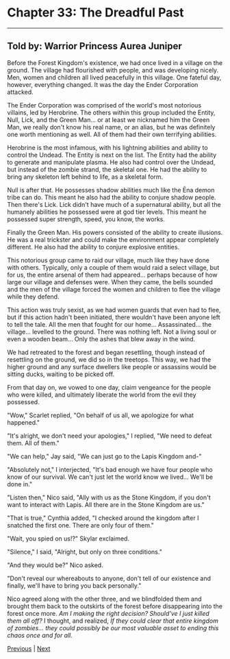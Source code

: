 # Chapter 33: The Dreadful Past
---

## Told by: Warrior Princess Aurea Juniper

Before the Forest Kingdom's existence, we had once lived in a village on the ground. The village had flourished with people, and was developing nicely. Men, women and children all lived peacefully in this village. One fateful day, however, everything changed. It was the day the Ender Corporation attacked.

The Ender Corporation was comprised of the world's most notorious villains, led by Herobrine. The others within this group included the Entity, Null, Lick, and the Green Man... or at least we nicknamed him the Green Man, we really don't know his real name, or an alias, but he was definitely one worth mentioning as well. All of them had their own terrifying abilities.

Herobrine is the most infamous, with his lightning abilities and ability to control the Undead. The Entity is next on the list. The Entity had the ability to generate and manipulate plasma. He also had control over the Undead, but instead of the zombie strand, the skeletal one. He had the ability to bring any skeleton left behind to life, as a skeletal form.

Null is after that. He possesses shadow abilities much like the Ēna demon tribe can do. This meant he also had the ability to conjure shadow people. Then there's Lick. Lick didn't have much of a supernatural ability, but all the humanely abilities he possessed were at god tier levels. This meant he possessed super strength, speed, you know, the works.

Finally the Green Man. His powers consisted of the ability to create illusions. He was a real trickster and could make the environment appear completely different. He also had the ability to conjure explosive entities.

This notorious group came to raid our village, much like they have done with others. Typically, only a couple of them would raid a select village, but for us, the entire arsenal of them had appeared... perhaps because of how large our village and defenses were. When they came, the bells sounded and the men of the village forced the women and children to flee the village while they defend.

This action was truly sexist, as we had women guards that even had to flee, but if this action hadn't been initiated, there wouldn't have been anyone left to tell the tale. All the men that fought for our home... Assassinated... the village... levelled to the ground. There was nothing left. Not a living soul or even a wooden beam... Only the ashes that blew away in the wind.

We had retreated to the forest and began resettling, though instead of resettling on the ground, we did so in the treetops. This way, we had the higher ground and any surface dwellers like people or assassins would be sitting ducks, waiting to be picked off.

From that day on, we vowed to one day, claim vengeance for the people who were killed, and ultimately liberate the world from the evil they possessed.

"Wow," Scarlet replied, "On behalf of us all, we apologize for what happened."

"It's alright, we don't need your apologies," I replied, "We need to defeat them. All of them."

"We can help," Jay said, "We can just go to the Lapis Kingdom and-"

"Absolutely not," I interjected, "It's bad enough we have four people who know of our survival. We can't just let the world know we lived... We'll be done in."

"Listen then," Nico said, "Ally with us as the Stone Kingdom, if you don't want to interact with Lapis. All there are in the Stone Kingdom are us."

"That is true," Cynthia added, "I checked around the kingdom after I snatched the first one. There are only four of them."

"Wait, you spied on us!?" Skylar exclaimed.

"Silence," I said, "Alright, but only on three conditions."

"And they would be?" Nico asked.

"Don't reveal our whereabouts to anyone, don't tell of our existence and finally, we'll have to bring you back personally."

Nico agreed along with the other three, and we blindfolded them and brought them back to the outskirts of the forest before disappearing into the forest once more. *Am I making the right decision? Should've I just killed them all off?* I thought, and realized, *If they could clear that entire kingdom of zombies... they could possibly be our most valuable asset to ending this chaos once and for all.*



[Previous](https://lemurkolachnik.github.io/Legend-of-Lemur/pages/book_1_chapters/32) | [Next](https://lemurkolachnik.github.io/Legend-of-Lemur/pages/book_1_chapters/34)

